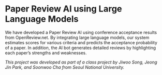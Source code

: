 # Paper Review AI using Large Language Models

We have developed a Paper Review AI using conference acceptance results from OpenReview.net. By integrating large language models, our system estimates scores for various criteria and predicts the acceptance probability of a paper. In addition, the AI bot generates detailed reviews by highlighting each paper’s strengths and weaknesses.

*This project was developed as part of a class project by Jiwoo Song, Jeong Jin Park, and Soonwoo Cha from Seoul National University.*
